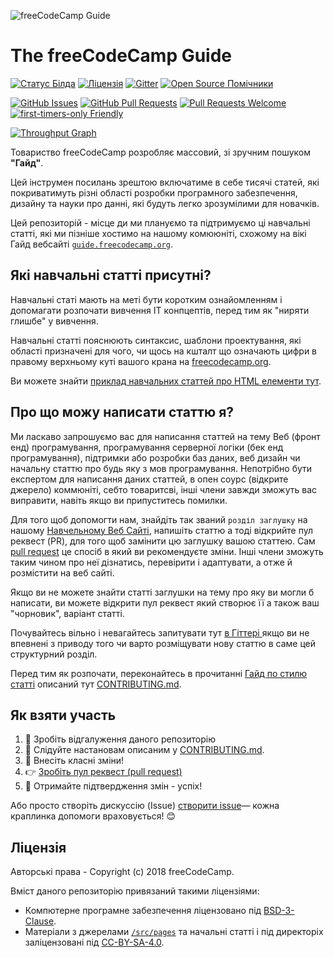 ![freeCodeCamp Guide](https://s3.amazonaws.com/freecodecamp/wide-social-banner.png)

# The freeCodeCamp Guide

[![Статус Білда](https://img.shields.io/travis/freeCodeCamp/guide/master.svg?style=flat-square)](https://travis-ci.org/freeCodeCamp/guide) [![Ліцензія](https://img.shields.io/badge/license-BSD--3--Clause-lightgrey.svg?style=flat-square)](https://opensource.org/licenses/BSD-3-Clause)  [![Gitter](https://img.shields.io/gitter/room/freeCodeCamp/Contributors.svg?style=flat-square)](https://gitter.im/freeCodeCamp/Contributors)
[![Open Source Помічники](https://www.codetriage.com/freecodecamp/guide/badges/users.svg)](https://www.codetriage.com/freecodecamp/guide)

[![GitHub Issues](https://img.shields.io/github/issues/freeCodeCamp/guide.svg?style=flat-square)](https://github.com/freeCodeCamp/guide/issues) [![GitHub Pull Requests](https://img.shields.io/github/issues-pr/freeCodeCamp/guide.svg?style=flat-square)](https://github.com/freeCodeCamp/guide/pulls) [![Pull Requests Welcome](https://img.shields.io/badge/PRs-welcome-brightgreen.svg?style=flat-square)](http://makeapullrequest.com)
[![first-timers-only Friendly](https://img.shields.io/badge/first--timers--only-friendly-blue.svg?style=flat-square)](http://www.firsttimersonly.com/)

[![Throughput Graph](https://graphs.waffle.io/freeCodeCamp/guide/throughput.svg)](https://waffle.io/freeCodeCamp/guide/metrics)

Товариство freeCodeCamp розробляє массовий, зі зручним пошуком **"Гайд"**.

Цей інструмен посилань зрештою включатиме в себе тисячі статей, які покриватимуть різні області розробки програмного забезпечення, дизайну та науки про данні, які будуть легко зрозумілими для новачків.

Цей репозиторій - місце ди ми плануємо та підтримуємо ці навчальні статті, які ми пізніше хостимо на нашому комююніті, схожому на вікі Гайд вебсайті [`guide.freecodecamp.org`](https://guide.freecodecamp.org).

## Які навчальні статті присутні?

Навчальні статі мають на меті бути коротким ознайомленням і допомагати розпочати вивчення ІТ конпцептів, перед тим як "ниряти глишбе" у вивчення.

Навчальні статті пояснюють синтаксис, шаблони проектування, які області призначені для чого, чи щось на кшталт що означають цифри в правому верхньому куті вашого крана на [freecodecamp.org](https://freecodecamp.org).

Ви можете знайти [приклад навчальних статтей про HTML елементи тут](./src/pages/html/elements/index.md).

## Про що можу написати статтю я?

Ми ласкаво запрошуємо вас для написання статтей на тему Веб (фронт енд) програмування, програмування серверної логіки (бек енд програмування), підтримки або розробки баз даних, веб дизайн чи начальну статтю про будь яку з мов програмування. Непотрібно бути експертом для написання даних статтей, в опен соурс (відкрите джерело) коммюніті, себто товаритсві, інші члени завжди зможуть вас виправити, навіть якщо ви припуститесь помилки.
 
Для того щоб допомогти нам, знайдіть так званий `розділ заглушку` на нашому [Навчельному Веб Сайті](https://guide.freecodecamp.org/), напишіть статтю а тоді відкрийте пул реквест (PR), для того щоб замінити цю заглушку вашою статтею. Сам [pull request](https://help.github.com/articles/about-pull-requests/) це спосіб в який ви рекомендуєте зміни. Інші члени зможуть таким чином про неї дізнатись, перевірити і адаптувати, а отже й розмістити на веб сайті.

Якщо ви не можете знайти статті заглушки на тему про яку ви могли б написати, ви можете відкрити пул реквест який створює її а також ваш "чорновик", варіант статті.

Почувайтесь вільно і невагайтесь запитувати тут [в Гіттері ](https://gitter.im/freeCodeCamp/Contributors) якщо ви не впевнені з приводу того чи варто розміщувати нову статтю в саме цей структурний розділ.

Перед тим як розпочати, переконайтесь в прочитанні [Гайд по стилю статті](https://github.com/freeCodeCamp/guide/blob/master/CONTRIBUTING.md#article-style-guide) описаний тут [CONTRIBUTING.md](CONTRIBUTING.md). 


## Як взяти участь

1. 🍴 Зробіть відгалуження даного репозиторію
2. 👀️ Слідуйте настановам описаним у [CONTRIBUTING.md](CONTRIBUTING.md).
3. 🔧 Внесіть класні зміни!
4. 👉 [Зробіть пул реквест (pull request) ](https://github.com/freeCodeCamp/guide/compare)
5. 🎉 Отримайте підтвердження змін - успіх!

Або просто створіть дискуссію (Issue) [створити issue](https://github.com/freeCodeCamp/guide/issues)— кожна краплинка допомоги враховується! 😊

## Ліцензія

Авторські права - Copyright (c) 2018 freeCodeCamp.

Вміст даного репозиторію привязаний такими ліцензіями:
- Компютерне програмне забезпечення ліцензовано під [BSD-3-Clause](./LICENSE.md).
- Матеріали з джерелами [`/src/pages`](/src/pages) та начальні статті і під директоріх заліцензовані під [CC-BY-SA-4.0](./src/pages/LICENSE.md).

